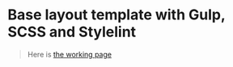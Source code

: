 # Base layout template with Gulp, SCSS and Stylelint

> Here is [the working page](https://galenwood.github.io/layout_creativeBakery/)
